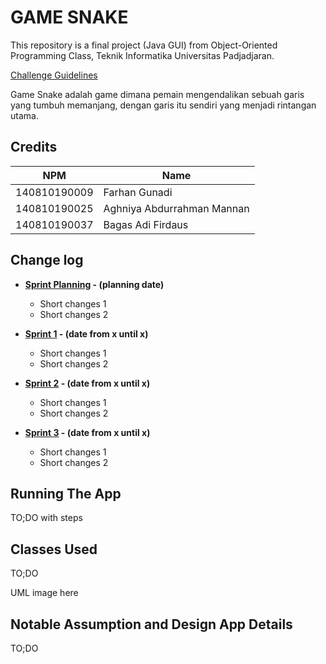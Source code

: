 # GAME SNAKE

This repository is a final project (Java GUI) from Object-Oriented Programming Class, Teknik Informatika Universitas Padjadjaran. 

[Challenge Guidelines](challenge-guideline.md)

Game Snake adalah game dimana pemain mengendalikan sebuah garis yang tumbuh memanjang, dengan garis itu sendiri yang menjadi rintangan utama.

## Credits
| NPM           | Name                        |
| ------------- | --------------------------- |
| 140810190009  | Farhan Gunadi               |
| 140810190025  | Aghniya Abdurrahman Mannan  |
| 140810190037  | Bagas Adi Firdaus           |

## Change log
- **[Sprint Planning](changelog/sprint-planning.md) - (planning date)** 
   -  Short changes 1
   - Short changes 2

- **[Sprint 1](changelog/sprint-1.md) - (date from x until x)** 
   - Short changes 1
   - Short changes 2

- **[Sprint 2](changelog/sprint-2.md) - (date from x until x)** 
   - Short changes 1
   - Short changes 2
   
- **[Sprint 3](changelog/sprint-3.md) - (date from x until x)** 
   - Short changes 1
   - Short changes 2

## Running The App

TO;DO with steps

## Classes Used

TO;DO

UML image here

## Notable Assumption and Design App Details

TO;DO
